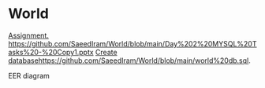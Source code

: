 # World
[Assignment.
](https://github.com/SaeedIram/World/blob/main/Day%202%20MYSQL%20Tasks%20-%20Copy1.pptx)https://github.com/SaeedIram/World/blob/main/Day%202%20MYSQL%20Tasks%20-%20Copy1.pptx
[Create database](https://github.com/SaeedIram/World/blob/main/world%20db.sql)https://github.com/SaeedIram/World/blob/main/world%20db.sql.

EER diagram
